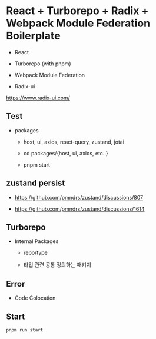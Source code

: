 # React + Turborepo + Radix + Webpack Module Federation Boilerplate

- React

- Turborepo (with pnpm)

- Webpack Module Federation

- Radix-ui

https://www.radix-ui.com/

## Test 

- packages 

    - host, ui, axios, react-query, zustand, jotai 

    - cd packages/{host, ui, axios, etc..}

    - pnpm start

## zustand persist

- https://github.com/pmndrs/zustand/discussions/807

- https://github.com/pmndrs/zustand/discussions/1614

## Turborepo 

- Internal Packages

    - repo/type 

    - 타입 관련 공통 정의하는 패키지 

## Error 

- Code Colocation 

## Start 

```sh
pnpm run start
```